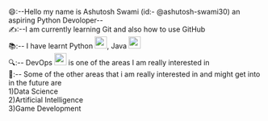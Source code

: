 😄:--Hello my name is Ashutosh Swami (id:- @ashutosh-swami30) an aspiring Python Devoloper--<br/>
✍️:--I am currently learning Git and also how to use GitHub <br/>
📚:-- I have learnt Python <img src="https://github.com/ashutosh-swami30/UploadedFiles-images/assets/125626143/52f36e30-3d8d-46e9-a7c1-54624cc94fb3" width="24" height="24">, Java <img src="https://github.com/ashutosh-swami30/UploadedFiles-images/assets/125626143/2981a494-86bc-42c8-9f26-f0f8fb1d791b" width="24" height="24"> <br/>
🔍:-- DevOps 
<img src="https://github.com/ashutosh-swami30/UploadedFiles-images/assets/125626143/3fe5f9c6-f2c2-4b62-9959-50ce9fc39d66" width="24" height="24" align="bottom"> is one of the areas I am really interested in <br/>
📝:-- Some of the other areas that i am really interested in and might get into in the future are
                   <br/>  1)Data Science
                     <br/>2)Artificial Intelligence
                     <br/>3)Game Development
                     


